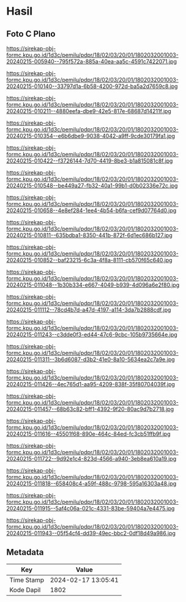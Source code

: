 # Hasil

## Foto C Plano

https://sirekap-obj-formc.kpu.go.id/1d3c/pemilu/pdpr/18/02/03/20/01/1802032001003-20240215-005940--795f572a-885a-40ea-aa5c-4591c7422071.jpg

https://sirekap-obj-formc.kpu.go.id/1d3c/pemilu/pdpr/18/02/03/20/01/1802032001003-20240215-010140--33797d1a-6b58-4200-972d-ba5a2d7659c8.jpg

https://sirekap-obj-formc.kpu.go.id/1d3c/pemilu/pdpr/18/02/03/20/01/1802032001003-20240215-010211--4880eefa-dbe9-42e5-817e-68687d14211f.jpg

https://sirekap-obj-formc.kpu.go.id/1d3c/pemilu/pdpr/18/02/03/20/01/1802032001003-20240215-010354--e6b6dbe9-9038-4042-a9ff-9cde30179fa1.jpg

https://sirekap-obj-formc.kpu.go.id/1d3c/pemilu/pdpr/18/02/03/20/01/1802032001003-20240215-010422--f3726144-7d70-4419-8be3-b1a815081c8f.jpg

https://sirekap-obj-formc.kpu.go.id/1d3c/pemilu/pdpr/18/02/03/20/01/1802032001003-20240215-010548--be449a27-fb32-40a1-99b1-d0b02336e72c.jpg

https://sirekap-obj-formc.kpu.go.id/1d3c/pemilu/pdpr/18/02/03/20/01/1802032001003-20240215-010658--4e8ef284-1ee4-4b54-b6fa-cef9d07764d0.jpg

https://sirekap-obj-formc.kpu.go.id/1d3c/pemilu/pdpr/18/02/03/20/01/1802032001003-20240215-010811--635bdba1-8350-441b-872f-6d1ec686b127.jpg

https://sirekap-obj-formc.kpu.go.id/1d3c/pemilu/pdpr/18/02/03/20/01/1802032001003-20240215-010852--baf23215-6c3a-4f8a-8111-cb570f65c640.jpg

https://sirekap-obj-formc.kpu.go.id/1d3c/pemilu/pdpr/18/02/03/20/01/1802032001003-20240215-011048--1b30b334-e667-4049-b939-4d096a6e2f80.jpg

https://sirekap-obj-formc.kpu.go.id/1d3c/pemilu/pdpr/18/02/03/20/01/1802032001003-20240215-011112--78cd4b7d-a47d-4197-a114-3da7b2888cdf.jpg

https://sirekap-obj-formc.kpu.go.id/1d3c/pemilu/pdpr/18/02/03/20/01/1802032001003-20240215-011243--c3dde0f3-ed44-47c6-9cbc-105b9735664e.jpg

https://sirekap-obj-formc.kpu.go.id/1d3c/pemilu/pdpr/18/02/03/20/01/1802032001003-20240215-011311--3b6d6087-d3b2-41e0-8a10-5634ea2c7a9e.jpg

https://sirekap-obj-formc.kpu.go.id/1d3c/pemilu/pdpr/18/02/03/20/01/1802032001003-20240215-011426--4ec765d1-aa95-4209-838f-35f80704039f.jpg

https://sirekap-obj-formc.kpu.go.id/1d3c/pemilu/pdpr/18/02/03/20/01/1802032001003-20240215-011457--68b63c82-bff1-4392-9f20-80ac9d7b2718.jpg

https://sirekap-obj-formc.kpu.go.id/1d3c/pemilu/pdpr/18/02/03/20/01/1802032001003-20240215-011616--45501f68-890e-464c-84ed-fc3cb51ffb9f.jpg

https://sirekap-obj-formc.kpu.go.id/1d3c/pemilu/pdpr/18/02/03/20/01/1802032001003-20240215-011722--9d92e1c4-823d-4566-a940-3eb8ea610a19.jpg

https://sirekap-obj-formc.kpu.go.id/1d3c/pemilu/pdpr/18/02/03/20/01/1802032001003-20240215-011818--658408c4-a59f-488c-9798-595a16303a48.jpg

https://sirekap-obj-formc.kpu.go.id/1d3c/pemilu/pdpr/18/02/03/20/01/1802032001003-20240215-011915--5af4c06a-021c-4331-83be-59404a7e4475.jpg

https://sirekap-obj-formc.kpu.go.id/1d3c/pemilu/pdpr/18/02/03/20/01/1802032001003-20240215-011943--05f54cf4-dd39-49ec-bbc2-0df18d49a986.jpg


## Metadata

| Key        | Value               |
| ---------- | ------------------- |
| Time Stamp | 2024-02-17 13:05:41 |
| Kode Dapil | 1802                |



